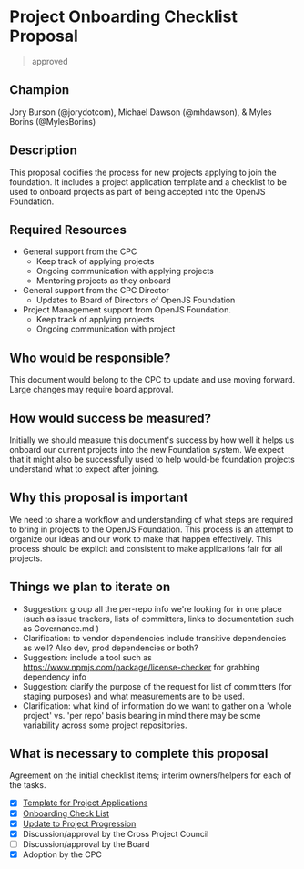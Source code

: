 # Project Onboarding Checklist Proposal
> approved

## Champion

Jory Burson (@jorydotcom), Michael Dawson (@mhdawson), & Myles Borins (@MylesBorins)

## Description

This proposal codifies the process for new projects applying to join the foundation. It includes a project application template and a checklist to be used to onboard projects as part of being accepted into the OpenJS Foundation.

## Required Resources

* General support from the CPC
  - Keep track of applying projects
  - Ongoing communication with applying projects
  - Mentoring projects as they onboard
* General support from the CPC Director
  - Updates to Board of Directors of OpenJS Foundation
* Project Management support from OpenJS Foundation.
  - Keep track of applying projects
  - Ongoing communication with project

## Who would be responsible?

This document would belong to the CPC to update and use moving forward. Large changes may require board approval.

## How would success be measured?

Initially we should measure this document's success by how well it helps us onboard our current projects into the new Foundation system. We expect that it might also be successfully used to help would-be foundation projects understand what to expect after joining.

## Why this proposal is important

We need to share a workflow and understanding of what steps are required to bring in projects to the OpenJS Foundation. This process is an attempt to organize our ideas and our work to make that happen effectively. This process should be explicit and consistent to make applications fair for all projects.

## Things we plan to iterate on

* Suggestion: group all the per-repo info we're looking for in one place (such as issue trackers, lists of committers, links to documentation such as Governance.md ) 
* Clarification: to vendor dependencies include transitive dependencies as well? Also dev, prod dependencies or both?
* Suggestion: include a tool such as https://www.npmjs.com/package/license-checker for grabbing dependency info
* Suggestion: clarify the purpose of the request for list of committers (for staging purposes) and what measurements are to be used.
* Clarification: what kind of information do we want to gather on a 'whole project' vs. 'per repo' basis bearing in mind there may be some variability across some project repositories.


## What is necessary to complete this proposal

Agreement on the initial checklist items; interim owners/helpers for each of the tasks.

- [x] [Template for Project Applications](./NEW_PROJECT_APPLICATION.md)
- [x] [Onboarding Check List](./NEW_PROJECT_APPLICATION.md#onboarding-checklist)
- [x] [Update to Project Progression](https://github.com/openjs-foundation/cross-project-council/pull/165)
- [x] Discussion/approval by the Cross Project Council
- [ ] Discussion/approval by the Board
- [x] Adoption by the CPC
